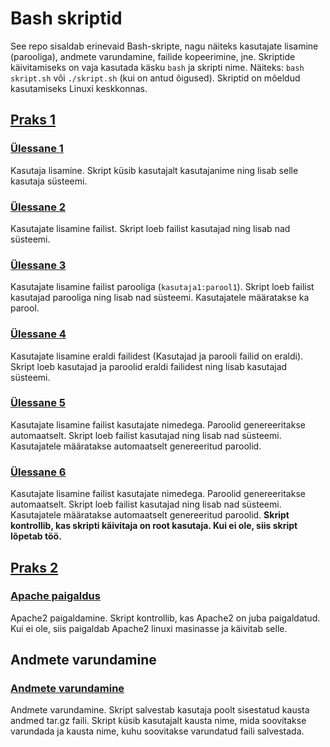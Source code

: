 # Bash skriptid

See repo sisaldab erinevaid Bash-skripte, nagu näiteks kasutajate lisamine (parooliga), andmete varundamine, failide kopeerimine, jne.
Skriptide käivitamiseks on vaja kasutada käsku `bash` ja skripti nime. Näiteks: `bash skript.sh` või `./skript.sh` (kui on antud õigused).
Skriptid on mõeldud kasutamiseks Linuxi keskkonnas.

## [Praks 1](/praks1/)

### [Ülessane 1](/praks1/lisa_kasutaja.sh)

Kasutaja lisamine. Skript küsib kasutajalt kasutajanime ning lisab selle kasutaja süsteemi.

### [Ülessane 2](/praks1/kasutajad_failist.sh)

Kasutajate lisamine failist. Skript loeb failist kasutajad ning lisab nad süsteemi.

### [Ülessane 3](praks1/kasutajad_paroolid.sh)

Kasutajate lisamine failist parooliga (`kasutaja1:parool1`). Skript loeb failist kasutajad parooliga ning lisab nad süsteemi. Kasutajatele määratakse ka parool.

### [Ülessane 4](praks1/kasutajad_ul4.sh)

Kasutajate lisamine eraldi failidest (Kasutajad ja parooli failid on eraldi). Skript loeb kasutajad ja paroolid eraldi failidest ning lisab kasutajad süsteemi.

### [Ülessane 5](praks1/loodud_kasutajad_paroolidega.sh)

Kasutajate lisamine failist kasutajate nimedega. Paroolid genereeritakse automaatselt. Skript loeb failist kasutajad ning lisab nad süsteemi. Kasutajatele määratakse automaatselt genereeritud paroolid.

### [Ülessane 6](praks1/loodud_kasutajad_paroolidega_oigustega.sh)

Kasutajate lisamine failist kasutajate nimedega. Paroolid genereeritakse automaatselt. Skript loeb failist kasutajad ning lisab nad süsteemi. Kasutajatele määratakse automaatselt genereeritud paroolid.
**Skript kontrollib, kas skripti käivitaja on root kasutaja. Kui ei ole, siis skript lõpetab töö.**

## [Praks 2](/praks2/)

### [Apache paigaldus](praks2/apache_paigaldus.sh)

Apache2 paigaldamine. Skript kontrollib, kas Apache2 on juba paigaldatud. Kui ei ole, siis paigaldab Apache2 linuxi masinasse ja käivitab selle.

## Andmete varundamine

### [Andmete varundamine](/andmete_varundamine.sh)

Andmete varundamine. Skript salvestab kasutaja poolt sisestatud kausta andmed tar.gz faili. Skript küsib kasutajalt kausta nime, mida soovitakse varundada ja kausta nime, kuhu soovitakse varundatud faili salvestada.
